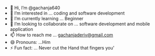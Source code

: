 - 👋 Hi, I’m @gachanja640 
- 👀 I’m interested in ... coding and software development 
- 🌱 I’m currently learning ... Beginner 
- 💞️ I’m looking to collaborate on ... software development and mobile application 
- 📫 How to reach me ... gachanjaderiv@gmail.com
- 😄 Pronouns: ...Him
- ⚡ Fun fact: ... Never cut the Hand that fingers you' 

<!---
gachanja640/gachanja640 is a ✨ special ✨ repository because its `README.md` (this file) appears on your GitHub profile.
You can click the Preview link to take a look at your changes.
--->
